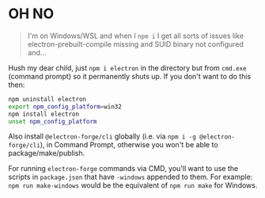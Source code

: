 # OH NO

> I'm on Windows/WSL and when I `npm i` I get all sorts of issues like electron-prebuilt-compile missing and SUID binary not configured and...

Hush my dear child, just `npm i electron` in the directory but from `cmd.exe` (command prompt) so it permanently shuts up. If you don't want to do this then:

``` bash
npm uninstall electron
export npm_config_platform=win32
npm install electron
unset npm_config_platform
```

Also install `@electron-forge/cli` globally (i.e. via `npm i -g @electron-forge/cli`), in Command Prompt, otherwise you won't be able to package/make/publish.

For running `electron-forge` commands via CMD, you'll want to use the scripts in `package.json` that have `-windows` appended to them. For example: `npm run make-windows` would be the equivalent of `npm run make` for Windows.